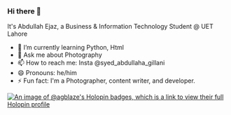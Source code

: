 ### Hi there 👋
It's Abdullah Ejaz, a Business & Information Technology Student @ UET Lahore
- 🌱 I’m currently learning Python, Html
- 💬 Ask me about Photography
- 📫 How to reach me: Insta @syed_abdullaha_gillani
- 😄 Pronouns: he/him
- ⚡ Fun fact: I'm a Photographer, content writer, and developer.

[![An image of @agblaze's Holopin badges, which is a link to view their full Holopin profile](https://holopin.me/agblaze)](https://holopin.io/@agblaze)

